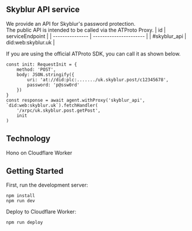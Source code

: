 ## Skyblur API service
We provide an API for Skyblur's password protection.<br />
The public API is intended to be called via the ATProto Proxy.
| id | serviceEndpoint |
| --------------- | ---------------------- |
| #skyblur_api | did:web:skyblur.uk |

If you are using the official ATProto SDK, you can call it as shown below.
```
const init: RequestInit = {
    method: 'POST',
    body: JSON.stringify({
        uri: 'at://did:plc:......./uk.skyblur.post/c12345678',
        password: 'p@ssw0rd'
    })
}
const response = await agent.withProxy('skyblur_api', `did:web:skyblur.uk`).fetchHandler(
    '/xrpc/uk.skyblur.post.getPost',
    init
)
```

## Technology
Hono on Cloudflare Worker

## Getting Started

First, run the development server:
```
npm install
npm run dev
```

Deploy to Cloudflare Worker:
```
npm run deploy
```

